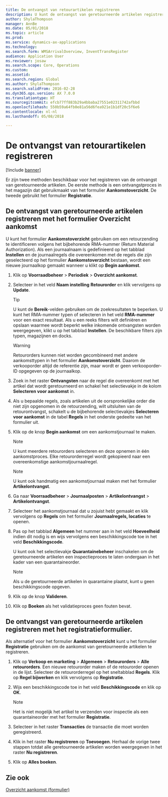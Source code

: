 ```yaml
---
title: De ontvangst van retourartikelen registreren
description: U kunt de ontvangst van geretourneerde artikelen registreren met het formulier Ontvangstoverzicht of Registratie.
author: ShylaThompson
manager: AnnBe
ms.date: 05/01/2018
ms.topic: article
ms.prod: 
ms.service: dynamics-ax-applications
ms.technology: 
ms.search.form: WMSArrivalOverview, InventTransRegister
audience: Application User
ms.reviewer: josaw
ms.search.scope: Core, Operations
ms.custom: 
ms.assetid: 
ms.search.region: Global
ms.author: ShylaThompson
ms.search.validFrom: 2016-02-28
ms.dyn365.ops.version: AX 7.0.0
ms.translationtype: HT
ms.sourcegitcommit: efcb77ff883b29a4bbaba27551e02311742afbbd
ms.openlocfilehash: 550b59a64fb0e81a56d6fea921e1b1df20c5f6e6
ms.contentlocale: nl-nl
ms.lasthandoff: 05/08/2018

---
```



# <a name="register-the-receipt-of-returned-items"></a>De ontvangst van retourartikelen registreren 

[!include [banner](../includes/banner.md)]


Er zijn twee methoden beschikbaar voor het registreren van de ontvangst van geretourneerde artikelen. De eerste methode is een ontvangstproces in het magazijn dat gebruikmaakt van het formulier **Aankomstoverzicht**. De tweede gebruikt het formulier **Registratie**.

## <a name="register-the-receipt-of-returned-items-in-the-arrival-overview-form"></a>De ontvangst van geretourneerde artikelen registreren met het formulier Overzicht aankomst

U kunt het formulier **Aankomstoverzicht** gebruiken om een retourzending te identificeren volgens het bijbehorende RMA-nummer (Return Material Authorization). Als een journaalnaam is gedefinieerd op het tabblad **Instellen** en de journaalregels die overeenkomen met de regels die zijn geselecteerd op het formulier **Aankomstoverzicht** bestaan, wordt een nieuwe journaalkop gemaakt wanneer u klikt op **Begin aankomst**.

1.  Klik op **Voorraadbeheer** \> **Periodiek** \> **Overzicht aankomst**.

2.  Selecteer in het veld **Naam instelling** **Retourorder** en klik vervolgens op **Update**.
    

    > [!TIP]
    > <P>U kunt de <STRONG>Bereik</STRONG>-velden gebruiken om de zoekresultaten te beperken. U kunt het RMA-nummer typen of selecteren in het veld <STRONG>RMA-nummer</STRONG> voor een exact resultaat. Als u een reeks filters wilt definiëren en opslaan waarmee wordt beperkt welke inkomende ontvangsten worden weergegeven, klikt u op het tabblad <STRONG>Instellen</STRONG>. De beschikbare filters zijn typen, magazijnen en docks.</P>

    

    > [!WARNING]
    > <P>Retourorders kunnen niet worden gecombineerd met andere aankomsttypen in het formulier <STRONG>Aankomstoverzicht</STRONG>. Daarom de verkooporder altijd de referentie zijn, maar wordt er geen verkooporder-ID opgegeven op de journaalkop.</P>



3.  Zoek in het raster **Ontvangsten** naar de regel die overeenkomt met het artikel dat wordt geretourneerd en schakel het selectievakje in de kolom **Selecteren voor aankomst** in.

4.  Als u bepaalde regels, zoals artikelen uit de oorspronkelijke order die niet zijn opgenomen in de retourzending, wilt uitsluiten van de retourontvangst, schakelt u de bijbehorende selectievakjes **Selecteren voor aankomst** in de tabel **Regels** in het onderste gedeelte van het formulier uit.

5.  Klik op de knop **Begin aankomst** om een aankomstjournaal te maken.
    

    > [!NOTE]
    > <P>U kunt meerdere retourorders selecteren en deze opnemen in één aankomstproces. Elke retourorderregel wordt gekopieerd naar een overeenkomstige aankomstjournaalregel.</P>

    

    > [!NOTE]
    > <P>U kunt ook handmatig een aankomstjournaal maken met het formulier <STRONG>Artikelontvangst</STRONG>. 



6.  Ga naar **Voorraadbeheer** \> **Journaalposten** \> **Artikelontvangst** \> **Artikelontvangst**.

7.  Selecteer het aankomstjournaal dat u zojuist hebt gemaakt en klik vervolgens op **Regels** om het formulier **Journaalregels, locaties** te openen.

8.  Pas op het tabblad **Algemeen** het nummer aan in het veld **Hoeveelheid** indien dit nodig is en wijs vervolgens een beschikkingscode toe in het veld **Beschikkingscode**.
    
    U kunt ook het selectievakje **Quarantainebeheer** inschakelen om de geretourneerde artikelen een inspectieproces te laten ondergaan in het kader van een quarantaineorder.
    

    > [!NOTE]
    > <P>Als u de geretourneerde artikelen in quarantaine plaatst, kunt u geen beschikkingscode opgeven.</P>



9.  Klik op de knop **Valideren**.

10. Klik op **Boeken** als het validatieproces geen fouten bevat.

## <a name="register-the-receipt-of-returned-items-in-the-registration-form"></a>De ontvangst van geretourneerde artikelen registreren met het registratieformulier.

Als alternatief voor het formulier **Aankomstoverzicht** kunt u het formulier **Registratie** gebruiken om de aankomst van geretourneerde artikelen te registreren.

1.  Klik op **Verkoop en marketing** \> **Algemeen** \> **Retourorders** \> **Alle retourorders**. Een nieuwe retourorder maken of de retourorder openen in de lijst. Selecteer de retourorderregel op het sneltabblad **Regels**. Klik op **Regel bijwerken** en klik vervolgens op **Registratie**.

2.  Wijs een beschikkingscode toe in het veld **Beschikkingscode** en klik op **OK**.
    

    > [!NOTE]
    > <P>Het is niet mogelijk het artikel te verzenden voor inspectie als een quarantaineorder met het formulier <STRONG>Registratie</STRONG>.</P>



3.  Selecteer in het raster **Transacties** de transactie die moet worden geregistreerd.

4.  Klik in het raster **Nu registreren** op **Toevoegen**. Herhaal de vorige twee stappen totdat alle geretourneerde artikelen worden weergegeven in het raster **Nu registreren**.

5.  Klik op **Alles boeken**.

## <a name="see-also"></a>Zie ook

[Overzicht aankomst (formulier)](https://technet.microsoft.com/en-us/library/hh227654\(v=ax.60\))

  



